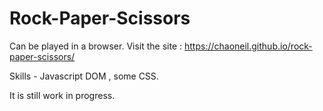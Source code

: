 # Rock-Paper-Scissors 
Can be played in a browser. 
Visit the site : https://chaoneil.github.io/rock-paper-scissors/

Skills - Javascript DOM , some CSS.

It is still work in progress.
